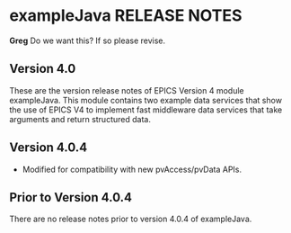 # exampleJava RELEASE NOTES


**Greg** Do we want this?
If so please revise.

## Version 4.0

These are the version release notes of EPICS Version 4 module exampleJava. This
module contains two example data services that show the use of EPICS V4
to implement fast middleware data services that take arguments and return
structured data.

## Version 4.0.4


* Modified for compatibility with new pvAccess/pvData APIs.

## Prior to Version 4.0.4

There are no release notes prior to version 4.0.4 of exampleJava.
